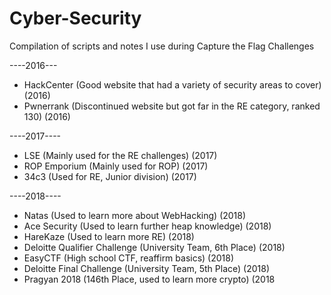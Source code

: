 # Cyber-Security
Compilation of scripts and notes I use during Capture the Flag Challenges

----2016---
- HackCenter (Good website that had a variety of security areas to cover) (2016)
- Pwnerrank	(Discontinued website but got far in the RE category, ranked 130) (2016)

----2017----
- LSE (Mainly used for the RE challenges) (2017)
- ROP Emporium (Mainly used for ROP) (2017)
- 34c3 (Used for RE, Junior division) (2017)

----2018----
- Natas (Used to learn more about WebHacking) (2018)
- Ace Security (Used to learn further heap knowledge) (2018)
- HareKaze (Used to learn more RE) (2018)
- Deloitte Qualifier Challenge (University Team, 6th Place) (2018)
- EasyCTF (High school CTF, reaffirm basics) (2018)
- Deloitte Final Challenge (University Team, 5th Place) (2018)
- Pragyan 2018 (146th Place, used to learn more crypto) (2018
